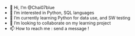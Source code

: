 - 👋 Hi, I’m @Chai07blue
- 👀 I’m interested in Python, SQL languages
- 🌱 I’m currently learning Python for data use, and SW testing
- 💞️ I’m looking to collaborate on my learning project
- 📫 How to reach me : send a message !
